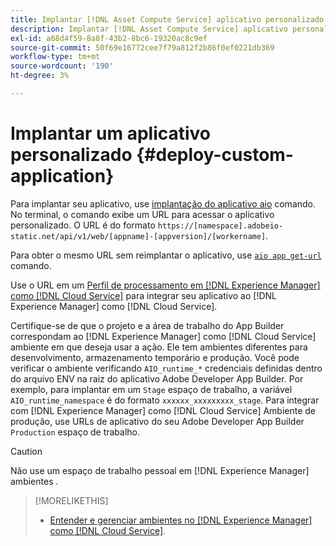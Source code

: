 ```yaml
---
title: Implantar [!DNL Asset Compute Service] aplicativo personalizado
description: Implantar [!DNL Asset Compute Service] aplicativo personalizado.
exl-id: a68d4f59-8a8f-43b2-8bc6-19320ac8c9ef
source-git-commit: 50f69e16772cee7f79a812f2b86f0ef0221db369
workflow-type: tm+mt
source-wordcount: '190'
ht-degree: 3%

---
```


# Implantar um aplicativo personalizado {#deploy-custom-application}

Para implantar seu aplicativo, use [implantação do aplicativo aio](https://github.com/adobe/aio-cli#aio-appdeploy) comando. No terminal, o comando exibe um URL para acessar o aplicativo personalizado. O URL é do formato `https://[namespace].adobeio-static.net/api/v1/web/[appname]-[appversion]/[workername]`.

Para obter o mesmo URL sem reimplantar o aplicativo, use [`aio app get-url`](https://github.com/adobe/aio-cli#aio-app-get-url-action) comando.

Use o URL em um [Perfil de processamento em [!DNL Experience Manager] como [!DNL Cloud Service]](https://experienceleague.adobe.com/docs/experience-manager-cloud-service/assets/manage/asset-microservices-configure-and-use.html?lang=pt-BR) para integrar seu aplicativo ao [!DNL Experience Manager] como [!DNL Cloud Service].

Certifique-se de que o projeto e a área de trabalho do App Builder correspondam ao [!DNL Experience Manager] como [!DNL Cloud Service] ambiente em que deseja usar a ação. Ele tem ambientes diferentes para desenvolvimento, armazenamento temporário e produção. Você pode verificar o ambiente verificando `AIO_runtime_*` credenciais definidas dentro do arquivo ENV na raiz do aplicativo Adobe Developer App Builder. Por exemplo, para implantar em um `Stage` espaço de trabalho, a variável `AIO_runtime_namespace` é do formato `xxxxxx_xxxxxxxxx_stage`. Para integrar com [!DNL Experience Manager] como [!DNL Cloud Service] Ambiente de produção, use URLs de aplicativo do seu Adobe Developer App Builder `Production` espaço de trabalho.

>[!CAUTION]
>
>Não use um espaço de trabalho pessoal em [!DNL Experience Manager] ambientes .

>[!MORELIKETHIS]
>
>* [Entender e gerenciar ambientes no [!DNL Experience Manager] como [!DNL Cloud Service]](https://experienceleague.adobe.com/docs/experience-manager-cloud-service/implementing/using-cloud-manager/manage-environments.html).

